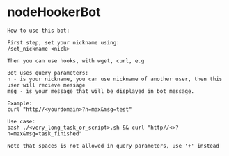 # nodeHookerBot

    How to use this bot:

    First step, set your nickname using:
    /set_nickname <nick>

    Then you can use hooks, with wget, curl, e.g

    Bot uses query parameters:
    n - is your nickname, you can use nickname of another user, then this user will recieve message
    msg - is your message that will be displayed in bot message. 

    Example:
    curl "http//<yourdomain>?n=max&msg=test"

    Use case:
    bash ./<very_long_task_or_script>.sh && curl "http//<>?n=max&msg=task_finished"

    Note that spaces is not allowed in query parameters, use '+' instead
